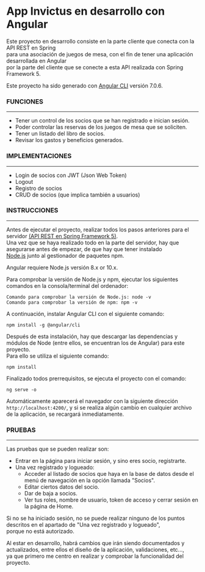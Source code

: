 # App Invictus en desarrollo con Angular

Este proyecto en desarrollo consiste en la parte cliente que conecta con la API REST en Spring    
para una asociación de juegos de mesa, con el fin de tener una aplicación desarrollada en Angular    
por la parte del cliente que se conecte a esta API realizada con Spring Framework 5.

Este proyecto ha sido generado con [Angular CLI](https://github.com/angular/angular-cli) versión 7.0.6.

### FUNCIONES
---
* Tener un control de los socios que se han registrado e inician sesión.
* Poder controlar las reservas de los juegos de mesa que se soliciten.
* Tener un listado del libro de socios.
* Revisar los gastos y beneficios generados.

### IMPLEMENTACIONES
---
* Login de socios con JWT (Json Web Token)
* Logout
* Registro de socios
* CRUD de socios (que implica también a usuarios)

### INSTRUCCIONES
---
Antes de ejecutar el proyecto, realizar todos los pasos anteriores para el servidor [(API REST en Spring Framework 5)](https://github.com/AlejandroVirlan/spring-boot-invictus).   
Una vez que se haya realizado todo en la parte del servidor, hay que asegurarse antes de empezar, de que hay que tener instalado   
[Node.js](https://nodejs.org/en/) junto al gestionador de paquetes npm. 

Angular requiere Node.js versión 8.x or 10.x.

Para comprobar la versión de Node.js y npm, ejecutar los siguientes comandos en la consola/terminal del ordenador:

    Comando para comprobar la versión de Node.js: node -v
    Comando para comprobar la versión de npm: npm -v

A continuación, instalar Angular CLI con el siguiente comando:

    npm install -g @angular/cli

Después de esta instalación, hay que descargar las dependencias y módulos de Node (entre ellos, se encuentran los de Angular) para este proyecto.   
Para ello se utiliza el siguiente comando:

    npm install

Finalizado todos prerrequisitos, se ejecuta el proyecto con el comando:

    ng serve -o

Automáticamente aparecerá el navegador con la siguiente dirección `http://localhost:4200/`, y si se realiza algún cambio en cualquier archivo    
de la aplicación, se recargará inmediatamente.

### PRUEBAS
---

Las pruebas que se pueden realizar son:

* Entrar en la página para iniciar sesión, y sino eres socio, registrarte.
* Una vez registrado y logueado:
    * Acceder al listado de socios que haya en la base de datos desde el menú de navegación en la opción llamada "Socios".
    * Editar ciertos datos del socio.
    * Dar de baja a socios.
    * Ver tus roles, nombre de usuario, token de acceso y cerrar sesión en la página de Home.

Si no se ha iniciado sesión, no se puede realizar ninguno de los puntos descritos en el apartado de "Una vez registrado y logueado",   
porque no está autorizado.

Al estar en desarrollo, habrá cambios que irán siendo documentados y actualizados, entre ellos el diseño de la aplicación, validaciones, etc...,   
ya que primero me centro en realizar y comprobar la funcionalidad del proyecto. 
